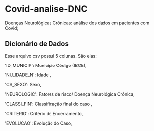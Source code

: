 # Covid-analise-DNC
Doenças Neurológicas Crônicas: análise dos dados em pacientes com Covid;


## Dicionário de Dados
Esse arquivo csv possui 5 colunas. São elas:

'ID_MUNICIP': Município Código (IBGE),

'NU_IDADE_N': Idade ,

'CS_SEXO': Sexo,

'NEUROLOGIC': Fatores de risco/ Doença Neurológica Crônica,

'CLASSI_FIN': Classificação final do caso ,

'CRITERIO': Critério de Encerramento,

'EVOLUCAO': Evolução do Caso,

